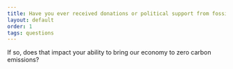 ```yaml
---
title: Have you ever received donations or political support from fossil fuel interests?
layout: default
order: 1
tags: questions
---
```


If so, does that impact your ability to bring our economy to zero
carbon emissions?
